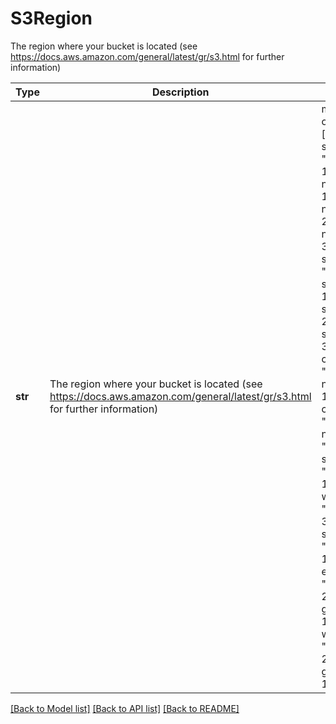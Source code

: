 # S3Region

The region where your bucket is located (see https://docs.aws.amazon.com/general/latest/gr/s3.html for further information)

Type | Description | Notes
------------- | ------------- | -------------
**str** | The region where your bucket is located (see https://docs.aws.amazon.com/general/latest/gr/s3.html for further information) |  must be one of ["af-south-1", "ap-east-1", "ap-northeast-1", "ap-northeast-2", "ap-northeast-3", "ap-south-1", "ap-southeast-1", "ap-southeast-2", "ap-southeast-3", "ca-central-1", "cn-northwest-1", "eu-central-1", "eu-north-1", "eu-south-1", "eu-west-1", "eu-west-2", "eu-west-3", "me-south-1", "sa-east-1", "us-east-1", "us-east-2", "us-gov-east-1", "us-west-1", "us-west-2", "us-gov-west-1", ]

[[Back to Model list]](../README.md#documentation-for-models) [[Back to API list]](../README.md#documentation-for-api-endpoints) [[Back to README]](../README.md)

